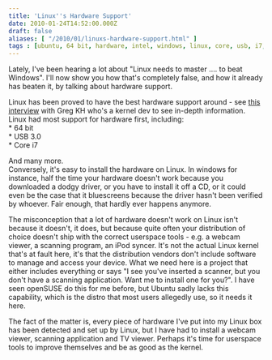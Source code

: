 ```yaml
---
title: 'Linux''s Hardware Support'
date: 2010-01-24T14:52:00.000Z
draft: false
aliases: [ "/2010/01/linuxs-hardware-support.html" ]
tags : [ubuntu, 64 bit, hardware, intel, windows, linux, core, usb, i7, opensuse, support]
---
```


Lately, I've been hearing a lot about "Linux needs to master .... to beat Windows". I'll now show you how that's completely false, and how it already has beaten it, by talking about hardware support.  
  
Linux has been proved to have the best hardware support around - see [this interview](http://howsoftwareisbuilt.com/2009/11/18/interview-with-greg-kroah-hartman-linux-kernel-devmaintainer/#hardware) with Greg KH who's a kernel dev to see in-depth information. Linux had most support for hardware first, including:  
\* 64 bit  
\* USB 3.0  
\* Core i7  
  
And many more.  
Conversely, it's easy to install the hardware on Linux. In windows for instance, half the time your hardware doesn't work because you downloaded a dodgy driver, or you have to install it off a CD, or it could even be the case that it bluescreens because the driver hasn't been verified by whoever. Fair enough, that hardly ever happens anymore.  
  
The misconception that a lot of hardware doesn't work on Linux isn't because it doesn't, it does, but because quite often your distribution of choice doesn't ship with the correct userspace tools - e.g. a webcam viewer, a scanning program, an iPod syncer. It's not the actual Linux kernel that's at fault here, it's that the distribution vendors don't include software to manage and access your device. What we need here is a project that either includes everything or says "I see you've inserted a scanner, but you don't have a scanning application. Want me to install one for you?". I have seen openSUSE do this for me before, but Ubuntu sadly lacks this capability, which is the distro that most users allegedly use, so it needs it here.  
  
The fact of the matter is, every piece of hardware I've put into my Linux box has been detected and set up by Linux, but I have had to install a webcam viewer, scanning application and TV viewer. Perhaps it's time for userspace tools to improve themselves and be as good as the kernel.